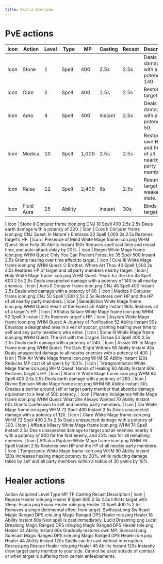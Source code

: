 ```yaml
---
title: Skills Overview
---
```

# PvE actions
| Icon | Action | Level | Type | MP | Casting | Recast | Description |
|------|--------|-------|------|----|---------|--------|-------------|
| Icon | Stone | 1 | Spell | 400 | 2.5s | 2.5s | Deals earth damage with a potency of 140.
| Icon | Cure | 2|Spell|400|1.5s|2.5s|Restores target's HP.
| Icon | Aero | 4|Spell|400|Instant|2.5s|Deals wind damage with a potency of 50.
| Icon | Medica|10|Spell|1,000|2.5s|2.5s|Restores own HP and the HP of all nearby party members.
| Icon | Raise|12|Spell|2,400|8s|2.5s|Resurrects target to a weakened state.
| Icon | Fluid Aura|15|Ability||Instant|30s|Binds target.

| Icon | Stone II	Conjurer frame icon.png CNJ		18	Spell	400	2.5s	2.5s	Deals earth damage with a potency of 200.
| Icon | Cure II	Conjurer frame icon.png CNJ	Quest: In Nature's Embrace	30	Spell	1,000	2s	2.5s	Restores target's HP.
| Icon | Presence of Mind	White Mage frame icon.png WHM	Quest: Seer Folly	30	Ability		Instant	150s	Reduces spell cast time and recast time, and auto-attack delay by 20%.
| Icon | Regen	White Mage frame icon.png WHM	Quest: Only You Can Prevent Forest Ire	35	Spell	500	Instant	2.5s	Grants healing over time effect to target.
| Icon | Cure III	White Mage frame icon.png WHM	Quest: O Brother, Where Art Thou	40	Spell	1,500	2s	2.5s	Restores HP of target and all party members nearby target.
| Icon | Holy	White Mage frame icon.png WHM	Quest: Yearn for the Urn	45	Spell	600	2.5s	2.5s	Deals unaspected damage with a potency of 140 to all nearby enemies.
| Icon | Aero II	Conjurer frame icon.png CNJ		46	Spell	400	Instant	2.5s	Deals wind damage with a potency of 60.
| Icon | Medica II	Conjurer frame icon.png CNJ		50	Spell	1,300	2.5s	2.5s	Restores own HP and the HP of all nearby party members.
| Icon | Benediction	White Mage frame icon.png WHM	Quest: Heart of the Forest	50	Ability		Instant	180s	Restores all of a target's HP.
| Icon | Afflatus Solace	White Mage frame icon.png WHM		52	Spell	0	Instant	2.5s	Restores target's HP.
| Icon | Asylum	White Mage frame icon.png WHM	Quest: A Journey of Purification	52	Ability		Instant	90s	Envelops a designated area in a veil of succor, granting healing over time to self and any party members who enter.
| Icon | Stone III	White Mage frame icon.png WHM	Quest: The Girl with the Dragon Tissue	54	Spell	400	2.5s	2.5s	Deals earth damage with a potency of 240.
| Icon | Assize	White Mage frame icon.png WHM	Quest: The Dark Blight Writhes	56	Ability		Instant	45s	Deals unaspected damage to all nearby enemies with a potency of 400.
| Icon | Thin Air	White Mage frame icon.png WHM		58	Ability		Instant	120s	Reduces MP cost of all spells by 100%.
| Icon |  Tetragrammaton	White Mage frame icon.png WHM	Quest: Hands of Healing	60	Ability		Instant	60s	Restores target's HP.
| Icon | Stone IV	White Mage frame icon.png WHM		64	Spell	400	2.5s	2.5s	Deals earth damage with a potency of 280.
| Icon | Divine Benison	White Mage frame icon.png WHM		66	Ability		Instant	30s	Creates a barrier around self or target party member that absorbs damage equivalent to a heal of 500 potency.
| Icon | Plenary Indulgence	White Mage frame icon.png WHM	Quest: What She Always Wanted	70	Ability		Instant	60s	Grants Confession to self and nearby party members.
| Icon | Dia	White Mage frame icon.png WHM		72	Spell	400	Instant	2.5s	Deals unaspected damage with a potency of 120.
| Icon | Glare	White Mage frame icon.png WHM		72	Spell	400	2.5s	2.5s	Deals unaspected damage with a potency of 300.
| Icon | Afflatus Misery	White Mage frame icon.png WHM		74	Spell		Instant	2.5s	Deals unaspected damage to target and all enemies nearby it with a potency of 900 for the first enemy, and 25% less for all remaining enemies.
| Icon | Afflatus Rapture	White Mage frame icon.png WHM		76	Spell		Instant	2.5s	Restores own HP and the HP of all nearby party members.
| Icon | Temperance	White Mage frame icon.png WHM		80	Ability		Instant	120s	Increases healing magic potency by 20%, while reducing damage taken by self and all party members within a radius of 30 yalms by 10%.


# Healer actions
Action	Acquired	Level	Type	MP	TP	Casting	Recast	Description
| Icon |  Repose	Healer role.png Healer	8	Spell	600		2.5s	2.5s	Inflicts target with Sleep.
Esuna.png  Esuna	Healer role.png Healer	10	Spell	400		1s	2.5s	Removes a single detrimental effect from target.
Swiftcast.png  Swiftcast	Magic Ranged DPS role.png Magic Ranged DPS
Healer role.png Healer	18	Ability			Instant	60s	Next spell is cast immediately.
Lucid Dreaming.png  Lucid Dreaming	Magic Ranged DPS role.png Magic Ranged DPS
Healer role.png Healer	24	Ability			Instant	60s	Gradually restores own MP.
Surecast.png  Surecast	Magic Ranged DPS role.png Magic Ranged DPS
Healer role.png Healer	44	Ability			Instant	120s	Spells can be cast without interruption.
Rescue.png  Rescue	Healer role.png Healer	48	Ability			Instant	120s	Instantly draw target party member to your side. Cannot be used outside of combat or when target is suffering from certain enfeeblements.